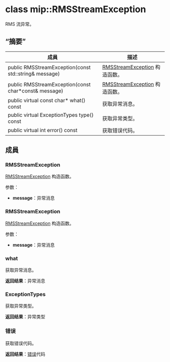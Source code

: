 # <a name="class-miprmsstreamexception"></a>class mip::RMSStreamException 
RMS 流异常。
  
## <a name="summary"></a>“摘要”
 成員                        | 描述                                
--------------------------------|---------------------------------------------
 public RMSStreamException(const std::string& message)  |  [RMSStreamException](class_mip_rmsstream_exception.md) 构造函数。
 public RMSStreamException(const char*const& message)  |  [RMSStreamException](class_mip_rmsstream_exception.md) 构造函数。
 public virtual const char* what() const  |  获取异常消息。
 public virtual ExceptionTypes type() const  |  获取异常类型。
 public virtual int error() const  |  获取错误代码。
  
## <a name="members"></a>成員
  
### <a name="rmsstreamexception"></a>RMSStreamException
[RMSStreamException](class_mip_rmsstream_exception.md) 构造函数。

参数：  
* **message**：异常消息


  
### <a name="rmsstreamexception"></a>RMSStreamException
[RMSStreamException](class_mip_rmsstream_exception.md) 构造函数。

参数：  
* **message**：异常消息


  
### <a name="what"></a>what
获取异常消息。

  
**返回结果**：异常消息
  
### <a name="exceptiontypes"></a>ExceptionTypes
获取异常类型。

  
**返回结果**：异常类型
  
### <a name="error"></a>错误
获取错误代码。

  
**返回结果**：[错误](class_mip_error.md)代码